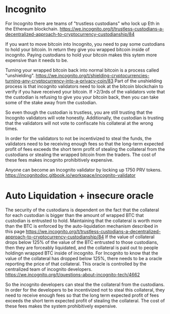Incognito
============

For Incognito there are teams of "trustless custodians" who lock up Eth in the Ethereum blockchain. https://we.incognito.org/t/trustless-custodians-a-decentralized-approach-to-cryptocurrency-custodianship/84

If you want to move bitcoin into Incognito, you need to pay some custodians to hold your bitcoin. In return they give you wrapped bitcoin inside of incognito.
Paying custodians to hold your bitcoin makes this sytem more expensive than it needs to be.

Turning your wrapped bitcoin back into normal bitcoin is a process called "unshielding". https://we.incognito.org/t/shielding-cryptocurrencies-turning-any-cryptocurrency-into-a-privacy-coin/83
Part of the unshielding process is that incognito validators need to look at the bitcoin blockchain to verify if you have received your bitcoin.
If >2/3rds of the validators vote that the custodian is refusing to give you your bitcoin back, then you can take some of the stake away from the custodian.

So even though the custodian is trustless, you are still trusting that the Incognito validators will vote honestly. Additionally, the custodian is trusting that the validators will not vote to confiscate his collateral at the wrong times.

In order for the validators to not be incentivized to steal the funds, the validators need to be receiving enough fees so that the long-term expected profit of fees exceeds the short term profit of stealing the collateral from the custodians or stealing the wrapped bitcoin from the traders. The cost of these fees makes incognito prohibitively expensive.

Anyone can become an Incognito validator by locking up 1750 PRV tokens. https://incognitodoc.gitbook.io/workspace/incognito-validator

Auto Liquidation + insecure oracle
===========

The security of the custodians is dependent on the fact that the collateral for each custodian is bigger than the amount of wrapped BTC that custodian is entrusted to hold.
Maintaining that the collateral is worth more than the BTC is enforced by the auto-liquidation mechanism described in this page https://we.incognito.org/t/trustless-custodians-a-decentralized-approach-to-cryptocurrency-custodianship/84
If the value of collateral drops below 125% of the value of the BTC entrusted to those custodians, then they are forceably liquidated, and the collateral is paid out to people holdingn wrapped BTC inside of incognito.
For Incognito to know that the value of the collateral has dropped below 125%, there needs to be a oracle reporting the price of that collateral.
This oracle is controlled by the centralized team of incognito developers. https://we.incognito.org/t/questions-about-incognito-tech/4662

So the incognito developers can steal the the collateral from the custodians.
In order for the developers to be incentivized not to steal this collateral, they need to receive enough fees so that the long term expected profit of fees exceeds the short term expected profit of stealing the collateral.
The cost of these fees makes the system prohibitively expensive.